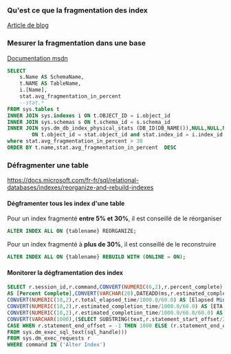 ﻿---
tags: Sql-Server
---
### Qu'est ce que la fragmentation des index
[Article de blog](https://blog.developpez.com/mikedavem/p10152/sql-server-2005/architecture/fragmentation_des_indexes_et_fragments_q)

### Mesurer la fragmentation dans une base
[Documentation msdn](https://docs.microsoft.com/fr-fr/sql/relational-databases/system-dynamic-management-views/sys-dm-db-index-physical-stats-transact-sql)

```` sql
SELECT 
    s.Name AS SchemaName,
    t.NAME AS TableName,
    i.[Name],
    stat.avg_fragmentation_in_percent
	--stat.*
FROM sys.tables t
INNER JOIN sys.indexes i ON t.OBJECT_ID = i.object_id
INNER JOIN sys.schemas s ON t.schema_id = s.schema_id
INNER JOIN sys.dm_db_index_physical_stats (DB_ID(DB_NAME()),NULL,NULL,NULL,NULL) stat
        ON t.object_id = stat.object_id and stat.index_id = i.index_id
where stat.avg_fragmentation_in_percent > 30
ORDER BY t.name,stat.avg_fragmentation_in_percent  DESC
````
### Défragmenter une table
https://docs.microsoft.com/fr-fr/sql/relational-databases/indexes/reorganize-and-rebuild-indexes

#### Dégframenter tous les index d'une table

Pour un index fragmenté **entre  5% et 30%**, il est conseillé de le réorganiser
```` sql
ALTER INDEX ALL ON {tablename} REORGANIZE;
````

Pour un index fragmenté à **plus de 30%**, il est conseillé de le reconstruire
```` sql
ALTER INDEX ALL ON {tablename} REBUILD WITH (ONLINE = ON);
````





#### Monitorer la dégframentation des index

```` sql
SELECT r.session_id,r.command,CONVERT(NUMERIC(6,2),r.percent_complete)
AS [Percent Complete],CONVERT(VARCHAR(20),DATEADD(ms,r.estimated_completion_time,GetDate()),20) AS [ETA Completion Time],
CONVERT(NUMERIC(10,2),r.total_elapsed_time/1000.0/60.0) AS [Elapsed Min],
CONVERT(NUMERIC(10,2),r.estimated_completion_time/1000.0/60.0) AS [ETA Min],
CONVERT(NUMERIC(10,2),r.estimated_completion_time/1000.0/60.0/60.0) AS [ETA Hours],
CONVERT(VARCHAR(1000),(SELECT SUBSTRING(text,r.statement_start_offset/2,
CASE WHEN r.statement_end_offset = -1 THEN 1000 ELSE (r.statement_end_offset-r.statement_start_offset)/2 END)
FROM sys.dm_exec_sql_text(sql_handle)))
FROM sys.dm_exec_requests r 
WHERE command IN ('Alter Index')
````